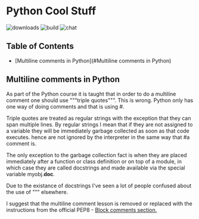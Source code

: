 # **Python Cool Stuff**

![downloads](https://img.shields.io/github/downloads/atom/atom/total.svg)
![build](https://img.shields.io/appveyor/ci/:user/:repo.svg)
![chat](https://img.shields.io/discord/:serverId.svg)

## Table of Contents

- [Multiline comments in Python](#Multiline comments in Python)

## Multiline comments in Python

As part of the Python course it is taught that in order to do a multiline comment one should use """triple quotes""". This is wrong. Python only has one way of doing comments and that is using #.

Triple quotes are treated as regular strings with the exception that they can span multiple lines. By regular strings I mean that if they are not assigned to a variable they will be immediately garbage collected as soon as that code executes. hence are not ignored by the interpreter in the same way that #a comment is.

The only exception to the garbage collection fact is when they are placed immediately after a function or class definition or on top of a module, in which case they are called docstrings and made available via the special variable myobj.__doc__.

Due to the existance of docstrings I've seen a lot of people confused about the use of """ elsewhere.

I suggest that the multiline comment lesson is removed or replaced with the instructions from the official PEP8 - [Block comments section.](http://www.python.org/dev/peps/pep-0008/#block-comments)
